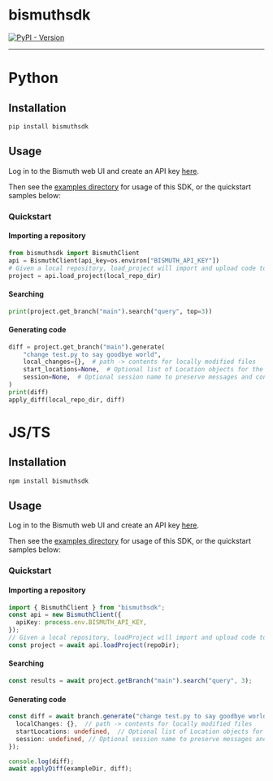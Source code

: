 # bismuthsdk

[![PyPI - Version](https://img.shields.io/pypi/v/bismuthsdk.svg)](https://pypi.org/project/bismuthsdk)

-----

# Python

## Installation

```console
pip install bismuthsdk
```

## Usage

Log in to the Bismuth web UI and create an API key [here](https://app.bismuth.cloud/settings/apikeys).

Then see the [examples directory](./python/examples) for usage of this SDK, or the quickstart samples below:

### Quickstart

#### Importing a repository
```python
from bismuthsdk import BismuthClient
api = BismuthClient(api_key=os.environ["BISMUTH_API_KEY"])
# Given a local repository, load_project will import and upload code to Bismuth as necessary
project = api.load_project(local_repo_dir)
```

#### Searching
```python
print(project.get_branch("main").search("query", top=3))
```

#### Generating code
```python
diff = project.get_branch("main").generate(
    "change test.py to say goodbye world",
    local_changes={},  # path -> contents for locally modified files
    start_locations=None,  # Optional list of Location objects for the agent to start from
    session=None,  # Optional session name to preserve messages and context between generate() calls
)
print(diff)
apply_diff(local_repo_dir, diff)
```

# JS/TS

## Installation

```console
npm install bismuthsdk
```

## Usage

Log in to the Bismuth web UI and create an API key [here](https://app.bismuth.cloud/settings/apikeys).

Then see the [examples directory](./node/examples) for usage of this SDK, or the quickstart samples below:

### Quickstart

#### Importing a repository
```typescript
import { BismuthClient } from "bismuthsdk";
const api = new BismuthClient({
  apiKey: process.env.BISMUTH_API_KEY,
});
// Given a local repository, loadProject will import and upload code to Bismuth as necessary
const project = await api.loadProject(repoDir);
```

#### Searching
```typescript
const results = await project.getBranch("main").search("query", 3);
```

#### Generating code
```typescript
const diff = await branch.generate("change test.py to say goodbye world", {
  localChanges: {},  // path -> contents for locally modified files
  startLocations: undefined,  // Optional list of Location objects for the agent to start from
  session: undefined, // Optional session name to preserve messages and context between generate() calls
});

console.log(diff);
await applyDiff(exampleDir, diff);
```